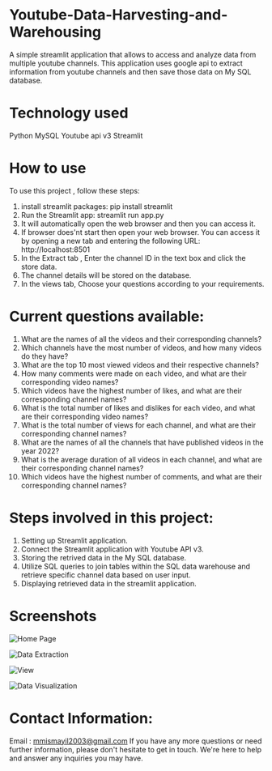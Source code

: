 # Youtube-Data-Harvesting-and-Warehousing
A simple streamlit application that allows to access and analyze data from multiple youtube channels.  This application uses google api  to extract information from youtube channels and then save those data on My SQL database. 

# Technology used 
Python
MySQL
Youtube api v3
Streamlit

# How to use

To use this project , follow these steps:

1. install streamlit packages: pip install streamlit
2. Run the Streamlit app: streamlit run app.py
3. It will automatically open the web browser and then you can access it.
4. If browser does'nt start then open your web browser. You can access it by opening a new tab and entering the following URL: http://localhost:8501
5. In the Extract tab , Enter the channel ID in the text box and click the store data. 
6. The channel details will be stored on the database.
7. In the views tab, Choose your questions according to your requirements.

# Current questions available:

1. What are the names of all the videos and their corresponding channels?
2. Which channels have the most number of videos, and how many videos do they have?
3. What are the top 10 most viewed videos and their respective channels?
4. How many comments were made on each video, and what are their corresponding video names?
5. Which videos have the highest number of likes, and what are their corresponding channel names?
6. What is the total number of likes and dislikes for each video, and what are their corresponding video names?
7. What is the total number of views for each channel, and what are their corresponding channel names?
8. What are the names of all the channels that have published videos in the year 2022?
9. What is the average duration of all videos in each channel, and what are their corresponding channel names?
10. Which videos have the highest number of comments, and what are their corresponding channel names?

# Steps involved in this project:

1. Setting up Streamlit application.
2. Connect the Streamlit application with Youtube API v3.
3. Storing the retrived data in the My SQL database.
4. Utilize SQL queries to join tables within the SQL data warehouse and retrieve specific channel data based on user input.
5. Displaying retrieved data in the streamlit application.

# Screenshots

![Home Page](https://github.com/ismayil-14/Youtube-Data-Harvesting-and-Warehousing/assets/154823988/8d17c9bc-29bc-4185-b4bb-e8a801317099)

![Data Extraction](https://github.com/ismayil-14/Youtube-Data-Harvesting-and-Warehousing/assets/154823988/e1611469-cef5-430d-96d7-4a5a05aa3abd)

![View](https://github.com/ismayil-14/Youtube-Data-Harvesting-and-Warehousing/assets/154823988/6a964965-868e-4985-8e4d-26bf353cab19)

![Data Visualization](https://github.com/ismayil-14/Youtube-Data-Harvesting-and-Warehousing/assets/154823988/020abad4-3d42-4947-9ae3-5f571865d22b)

# Contact Information:
Email : mmismayil2003@gmail.com
If you have any more questions or need further information, please don't hesitate to get in touch. We're here to help and answer any inquiries you may have.
